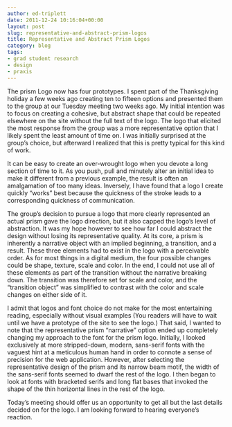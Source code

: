 ```yaml
---
author: ed-triplett
date: 2011-12-24 10:16:04+00:00
layout: post
slug: representative-and-abstract-prism-logos
title: Representative and Abstract Prism Logos
category: blog
tags:
- grad student research
- design
- praxis
---
```


The prism Logo now has four prototypes. I spent part of the Thanksgiving holiday a few weeks ago creating ten to fifteen options and presented them to the group at our Tuesday meeting two weeks ago. My initial intention was to focus on creating a cohesive, but abstract shape that could be repeated elsewhere on the site without the full text of the logo. The logo that elicited the most response from the group was a more representative option that I likely spent the least amount of time on. I was initially surprised at the group’s choice, but afterward I realized that this is pretty typical for this kind of work.

It can be easy to create an over-wrought logo when you devote a long section of time to it. As you push, pull and minutely alter an initial idea to make it different from a previous example, the result is often an amalgamation of too many ideas. Inversely, I have found that a logo I create quickly “works” best because the quickness of the stroke leads to a corresponding quickness of communication.

The group’s decision to pursue a logo that more clearly represented an actual prism gave the logo direction, but it also capped the logo’s level of abstraction. It was my hope however to see how far I could abstract the design without losing its representative quality. At its core, a prism is inherently a narrative object with an implied beginning, a transition, and a result. These three elements had to exist in the logo with a perceivable order. As for most things in a digital medium, the four possible changes could be shape, texture, scale and color. In the end, I could not use all of these elements as part of the transition without the narrative breaking down. The transition was therefore set for scale and color, and the “transition object” was simplified to contrast with the color and scale changes on either side of it.

I admit that logos and font choice do not make for the most entertaining reading, especially without visual examples (You readers will have to wait until we have a prototype of the site to see the logo.) That said, I wanted to note that the representative prism “narrative” option ended up completely changing my approach to the font for the prism logo. Initially, I looked exclusively at more stripped-down, modern, sans-serif fonts with the vaguest hint at a meticulous human hand in order to connote a sense of precision for the web application. However, after selecting the representative design of the prism and its narrow beam motif, the width of the sans-serif fonts seemed to dwarf the rest of the logo. I then began to look at fonts with bracketed serifs and long flat bases that invoked the shape of the thin horizontal lines in the rest of the logo.

Today’s meeting should offer us an opportunity to get all but the last details decided on for the logo. I am looking forward to hearing everyone’s reaction.
